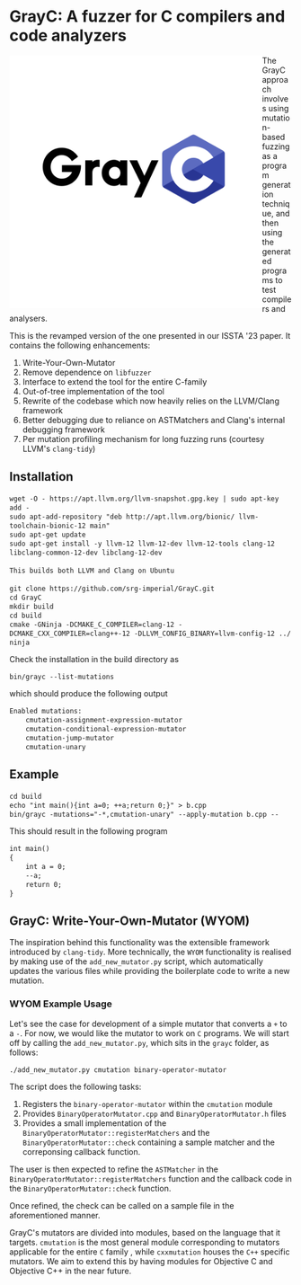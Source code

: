 # GrayC: A fuzzer for C compilers and code analyzers
<img src="img/grayc-logo.png" align="left" width="450">


The GrayC approach involves using mutation-based fuzzing as a program generation technique, and then using the generated programs to test compilers and analysers.  

This is the revamped version of the one presented in our ISSTA '23 paper. It contains the following enhancements:

1. Write-Your-Own-Mutator
2. Remove dependence on `libfuzzer`
3. Interface to extend the tool for the entire C-family
4. Out-of-tree implementation of the tool
5. Rewrite of the codebase which now heavily relies on the LLVM/Clang framework
6. Better debugging due to reliance on ASTMatchers and Clang's internal debugging framework
7. Per mutation profiling mechanism for long fuzzing runs (courtesy LLVM's `clang-tidy`)

## Installation

```
wget -O - https://apt.llvm.org/llvm-snapshot.gpg.key | sudo apt-key add -
sudo apt-add-repository "deb http://apt.llvm.org/bionic/ llvm-toolchain-bionic-12 main"
sudo apt-get update
sudo apt-get install -y llvm-12 llvm-12-dev llvm-12-tools clang-12 libclang-common-12-dev libclang-12-dev 

This builds both LLVM and Clang on Ubuntu

git clone https://github.com/srg-imperial/GrayC.git
cd GrayC
mkdir build
cd build
cmake -GNinja -DCMAKE_C_COMPILER=clang-12 -DCMAKE_CXX_COMPILER=clang++-12 -DLLVM_CONFIG_BINARY=llvm-config-12 ../
ninja
```

Check the installation in the build directory as

```
bin/grayc --list-mutations
```

which should produce the following output
```
Enabled mutations:
    cmutation-assignment-expression-mutator
    cmutation-conditional-expression-mutator
    cmutation-jump-mutator
    cmutation-unary
```
## Example

```
cd build 
echo "int main(){int a=0; ++a;return 0;}" > b.cpp
bin/grayc -mutations="-*,cmutation-unary" --apply-mutation b.cpp -- 
```

This should result in the following program
```
int main()
{
    int a = 0;
    --a;
    return 0;
}
```

## GrayC: Write-Your-Own-Mutator (WYOM)
The inspiration behind this functionality was the extensible framework introduced by `clang-tidy`. More technically, the `WYOM` functionality is realised by making use of the `add_new_mutator.py` script, which automatically updates the various files while providing the boilerplate code to write a new mutation. 

### WYOM Example Usage
Let's see the case for development of a simple mutator that converts a `+` to a `-`. For now, we would like the mutator to work on `C` programs. We will start off by calling the `add_new_mutator.py`, which sits in the `grayc` folder, as follows:

```
./add_new_mutator.py cmutation binary-operator-mutator
```
 The script does the following tasks:

1. Registers the `binary-operator-mutator` within the `cmutation` module 
2. Provides `BinaryOperatorMutator.cpp` and `BinaryOperatorMutator.h` files
3. Provides a small implementation of the `BinaryOperatorMutator::registerMatchers` and the `BinaryOperatorMutator::check` containing a sample matcher and the correponsing callback function. 

The user is then expected to refine the `ASTMatcher` in the `BinaryOperatorMutator::registerMatchers` function and the callback code in the `BinaryOperatorMutator::check` function. 

Once refined, the check can be called on a sample file in the aforementioned manner. 

GrayC's mutators are divided into modules, based on the language that it targets. `cmutation` is the most general module corresponding to mutators applicable for the entire `C` family , while `cxxmutation` houses the `C++` specific mutators. We aim to extend this by having modules for Objective C and Objective C++ in the near future. 



